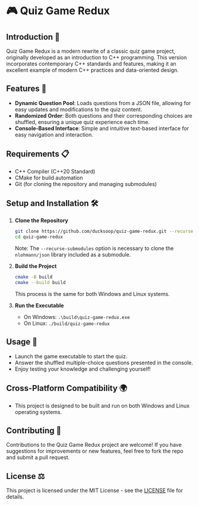 # 🎮 Quiz Game Redux

## Introduction 🌟
Quiz Game Redux is a modern rewrite of a classic quiz game project, originally developed as an introduction to C++ programming. This version incorporates contemporary C++ standards and features, making it an excellent example of modern C++ practices and data-oriented design.

## Features 🚀
- **Dynamic Question Pool**: Loads questions from a JSON file, allowing for easy updates and modifications to the quiz content.
- **Randomized Order**: Both questions and their corresponding choices are shuffled, ensuring a unique quiz experience each time.
- **Console-Based Interface**: Simple and intuitive text-based interface for easy navigation and interaction.

## Requirements 📋
- C++ Compiler (C++20 Standard)
- CMake for build automation
- Git (for cloning the repository and managing submodules)

## Setup and Installation 🛠️
1. **Clone the Repository**
   ```bash
   git clone https://github.com/ducksoop/quiz-game-redux.git --recurse-submodules
   cd quiz-game-redux
   ```
   Note: The `--recurse-submodules` option is necessary to clone the `nlohmann/json` library included as a submodule.

2. **Build the Project**
   ```bash
   cmake -B build
   cmake --build build
   ```
   This process is the same for both Windows and Linux systems.

3. **Run the Executable**
   - On Windows: `.\build\quiz-game-redux.exe`
   - On Linux: `./build/quiz-game-redux`

## Usage 🎲
- Launch the game executable to start the quiz.
- Answer the shuffled multiple-choice questions presented in the console.
- Enjoy testing your knowledge and challenging yourself!

## Cross-Platform Compatibility 🌍
- This project is designed to be built and run on both Windows and Linux operating systems.

## Contributing 🤝
Contributions to the Quiz Game Redux project are welcome! If you have suggestions for improvements or new features, feel free to fork the repo and submit a pull request.

## License ⚖️
This project is licensed under the MIT License - see the [LICENSE](LICENSE) file for details.
